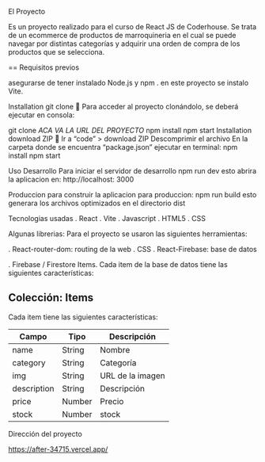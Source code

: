 El  Proyecto 

Es un proyecto realizado para el curso de React JS de Coderhouse.
Se trata de un ecommerce de productos de marroquineria en el cual se puede navegar por distintas categorías y adquirir una orden de compra de los productos que se selecciona.


== Requisitos previos

asegurarse de tener instalado Node.js y npm . en este proyecto se instalo Vite.

Installation git clone 🔧
Para acceder al proyecto clonándolo, se deberá ejecutar en consola:

git clone  *ACA VA LA URL DEL PROYECTO*
npm install 
npm start
Installation download ZIP 🔧
Ir a “code” > download ZIP
Descomprimir el archivo
En la carpeta donde se encuentra “package.json” ejecutar en terminal: 
npm install
npm start

Uso
Desarrollo
Para iniciar el servidor de desarrollo
npm run dev
esto abrira la aplicacion en: http://localhost: 3000

Produccion
para construir la aplicacion para produccion: 
npm run build
esto generara los archivos optimizados en el directorio dist

Tecnologias usadas
. React
. Vite
. Javascript
. HTML5
. CSS



Algunas librerias:
Para el proyecto se usaron las siguientes herramientas:

. React-router-dom: routing de la web
. CSS
. React-Firebase: base de datos

. Firebase / Firestore
Items. Cada item de la base de datos tiene las siguientes características:
## Colección: Items

Cada item tiene las siguientes características:

|    Campo       |   Tipo    |   Descripción      |
| -------------- | --------- | ------------------ |
| name           | String    | Nombre             |
| category       | String    | Categoría          |
| img            | String    | URL de la imagen   |
| description    | String    | Descripción        |
| price          | Number    | Precio             |
| stock          | Number    | stock              |


Dirección del proyecto

https://after-34715.vercel.app/

